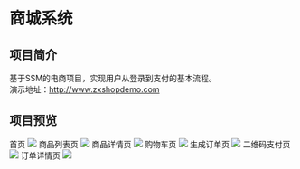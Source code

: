 # 商城系统
## 项目简介
基于SSM的电商项目，实现用户从登录到支付的基本流程。  
演示地址：http://www.zxshopdemo.com
## 项目预览
首页
![](https://github.com/wuyan345/onlineShop/raw/master/readme-img/index.jpg)
商品列表页
![](https://github.com/wuyan345/onlineShop/raw/master/readme-img/商品列表.jpg)
商品详情页
![](https://github.com/wuyan345/onlineShop/raw/master/readme-img/商品详情.jpg)
购物车页
![](https://github.com/wuyan345/onlineShop/raw/master/readme-img/购物车.jpg)
生成订单页
![](https://github.com/wuyan345/onlineShop/raw/master/readme-img/生成订单.jpg)
二维码支付页
![](https://github.com/wuyan345/onlineShop/raw/master/readme-img/付款.jpg)
订单详情页
![](https://github.com/wuyan345/onlineShop/raw/master/readme-img/订单详情.jpg)
